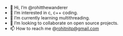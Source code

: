 - 👋 Hi, I’m @rohitthewanderer
- 👀 I’m interested in c, c++ coding.
- 🌱 I’m currently learning multithreading.
- 💞️ I’m looking to collaborate on open source projects.
- 📫 How to reach me @rohitnitp@gmail.com

<!---
rohitthewanderer/rohitthewanderer is a ✨ special ✨ repository because its `README.md` (this file) appears on your GitHub profile.
You can click the Preview link to take a look at your changes.
--->
